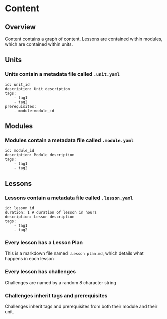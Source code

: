 # Content

## Overview

Content contains a graph of content. Lessons are contained within modules, which are contained within units. 

## Units

### Units contain a metadata file called `.unit.yaml`

```
id: unit_id
description: Unit description
tags:
	- tag1
	- tag2
prerequisites:
	- module:module_id
```

## Modules

### Modules contain a metadata file called `.module.yaml`

```
id: module_id
description: Module description
tags:
	- tag1
	- tag2
```

## Lessons

### Lessons contain a metadata file called `.lesson.yaml`

```
id: lesson_id
duration: 1 # duration of lesson in hours
description: Lesson description
tags:
	- tag1
	- tag2
```

### Every lesson has a Lesson Plan

This is a markdown file named `.Lesson plan.md`, which details what happens in each lesson

### Every lesson has challenges
Challenges are named by a random 8 character string

### Challenges inherit tags and prerequisites

Challenges inherit tags and prerequisites from both their module and their unit.